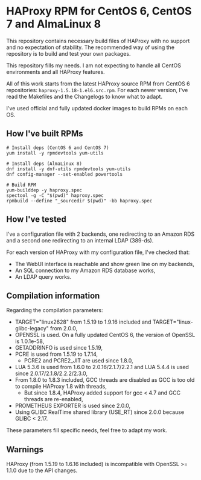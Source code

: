 # HAProxy RPM for CentOS 6, CentOS 7 and AlmaLinux 8

This repository contains necessary build files of HAProxy with no support and no expectation of stability.
The recommended way of using the repository is to build and test your own packages.

This repository fills my needs. I am not expecting to handle all CentOS environments and all HAProxy features.

All of this work starts from the latest HAProxy source RPM from CentOS 6 repositories: `haproxy-1.5.18-1.el6.src.rpm`.
For each newer version, I've read the Makefiles and the Changelogs to know what to adapt.

I've used official and fully updated docker images to build RPMs on each OS.

## How I've built RPMs

    # Install deps (CentOS 6 and CentOS 7)
    yum install -y rpmdevtools yum-utils

    # Install deps (AlmaLinux 8)
    dnf install -y dnf-utils rpmdevtools yum-utils
    dnf config-manager --set-enabled powertools

    # Build RPM
    yum-builddep -y haproxy.spec
    spectool -g -C "$(pwd)" haproxy.spec
    rpmbuild --define "_sourcedir $(pwd)" -bb haproxy.spec

## How I've tested

I've a configuration file with 2 backends, one redirecting to an Amazon RDS and a second one redirecting to an internal LDAP (389-ds).

For each version of HAProxy with my configuration file, I've checked that:
- The WebUI interface is reachable and show green line on my backends,
- An SQL connection to my Amazon RDS database works,
- An LDAP query works.

## Compilation information

Regarding the compilation parameters:

* TARGET="linux2628" from 1.5.19 to 1.9.16 included and TARGET="linux-glibc-legacy" from 2.0.0,
* OPENSSL is used. On a fully updated CentOS 6, the version of OpenSSL is 1.0.1e-58,
* GETADDRINFO is used since 1.5.19,
* PCRE is used from 1.5.19 to 1.7.14,
  * PCRE2 and PCRE2_JIT are used since 1.8.0,
* LUA 5.3.6 is used from 1.6.0 to 2.0.16/2.1.7/2.2.1 and LUA 5.4.4 is used since 2.0.17/2.1.8/2.2.2/2.3.0,
* From 1.8.0 to 1.8.3 included, GCC threads are disabled as GCC is too old to compile HAProxy 1.8 with threads,
  * But since 1.8.4, HAProxy added support for gcc < 4.7 and GCC threads are re-enabled,
* PROMETHEUS EXPORTER is used since 2.0.0,
* Using GLIBC RealTime shared library (USE_RT) since 2.0.0 because GLIBC < 2.17.

These parameters fill specific needs, feel free to adapt my work.

## Warnings

HAProxy (from 1.5.19 to 1.6.16 included) is incompatible with OpenSSL >= 1.1.0 due to the API changes.
